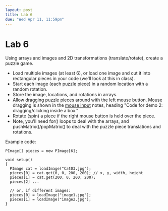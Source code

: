```yaml
---
layout: post
title: Lab 6
due: "Wed Apr 11, 11:59pm"
---
```


# Lab 6

Using arrays and images and 2D transformations (translate/rotate), create a puzzle game.

- Load multiple images (at least 6), or load one image and cut it into rectangular pieces in your code (we'll look at this in class).
- Start each image (each puzzle piece) in a random location with a random rotation.
- Store the image, locations, and rotations in arrays.
- Allow dragging puzzle pieces around with the left mouse button. Mouse dragging is shown in the [mouse input](/guides/2018-01-29-mouse-input.html) notes, heading "Code for demo 2: dragging/clicking inside a box."
- Rotate (spin) a piece if the right mouse button is held over the piece.
- Note, you'll need for() loops to deal with the arrays, and pushMatrix()/popMatrix() to deal with the puzzle piece translations and rotations.

Example code:

```
PImage[] pieces = new PImage[6];

void setup()
{
  PImage cat = loadImage("Cat03.jpg");
  pieces[0] = cat.get(0, 0, 200, 200); // x, y, width, height
  pieces[1] = cat.get(200, 0, 200, 200);
  pieces[2] ...
  
  // or, if different images:
  pieces[0] = loadImage("image1.jpg");
  pieces[1] = loadImage("image2.jpg");
}
```
